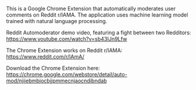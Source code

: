 This is a Google Chrome Extension that automatically moderates user comments on Reddit r/IAMA.
The application uses machine learning model trained with natural language processing.

Reddit Automoderator demo video, featuring a fight between two Redditors:<br/>
https://www.youtube.com/watch?v=sb43IJn9Lfw


The Chrome Extension works on Reddit r/IAMA:<br/>
https://www.reddit.com/r/IAmA/

Download the Chrome Extension here:<br/>
https://chrome.google.com/webstore/detail/auto-mod/njiiebmbjocbjjpmmecnjaocndibndab


